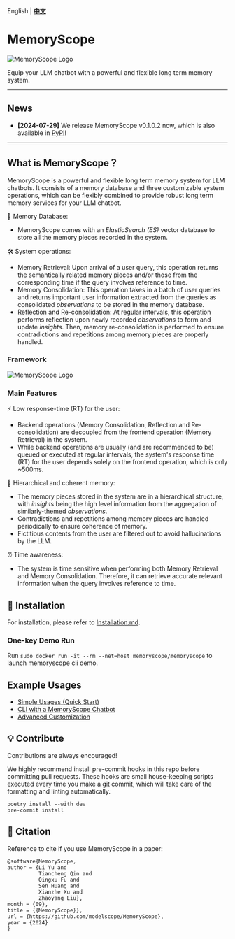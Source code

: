 English | [**中文**](./README_ZH.md)

# MemoryScope

![MemoryScope Logo](./docs/images/logo_1.png)

Equip your LLM chatbot with a powerful and flexible long term memory system.

----
## News

- **[2024-07-29]** We release MemoryScope v0.1.0.2 now, which is also available in [PyPI](https://pypi.org/simple)!
----
## What is MemoryScope？

MemoryScope is a powerful and flexible long term memory system for LLM chatbots. It consists 
of a memory database and three customizable system operations, which can be flexibly combined to provide 
robust long term memory services for your LLM chatbot.

💾 Memory Database:
- MemoryScope comes with an *ElasticSearch (ES)* vector database to store all the 
memory pieces recorded in the system.

🛠️ System operations:
- Memory Retrieval: Upon arrival of a user query, this operation returns the semantically related memory pieces 
and/or those from the corresponding time if the query involves reference to time.
- Memory Consolidation: This operation takes in a batch of user queries and returns important user information
extracted from the queries as consolidated *observations* to be stored in the memory database.
- Reflection and Re-consolidation: At regular intervals, this operation performs reflection upon newly recorded *observations*
to form and update *insights*. Then, memory re-consolidation is performed to ensure contradictions and repetitions
among memory pieces are properly handled.

### Framework

![MemoryScope Logo](./docs/images/framework.png)

### Main Features

⚡ Low response-time (RT) for the user:
- Backend operations (Memory Consolidation, Reflection and Re-consolidation) are decoupled from the frontend operation
 (Memory Retrieval) in the system.
- While backend operations are usually (and are recommended to be) queued or executed at regular intervals, the 
system's response time (RT) for the user depends solely on the frontend operation, which is only ~500ms.

🌲 Hierarchical and coherent memory:
- The memory pieces stored in the system are in a hierarchical structure, with *insights* being the high level information
from the aggregation of similarly-themed *observations*.
- Contradictions and repetitions among memory pieces are handled periodically to ensure coherence of memory.
- Fictitious contents from the user are filtered out to avoid hallucinations by the LLM.

⏰ Time awareness:
- The system is time sensitive when performing both Memory Retrieval and Memory Consolidation. Therefore, it can retrieve
accurate relevant information when the query involves reference to time.



## 🚀 Installation
For installation, please refer to [Installation.md](docs/Installation.md). 

### One-key Demo Run

Run `sudo docker run -it --rm --net=host memoryscope/memoryscope` to launch memoryscope cli demo.

## Example Usages
- [Simple Usages (Quick Start)](./examples/api/simple_usages_en.ipynb)
- [CLI with a MemoryScope Chatbot](./examples/cli/dash_cli_cn1.sh)
- [Advanced Customization](./examples/api/advanced_customization_en.ipynb)


## 💡 Contribute

Contributions are always encouraged!

We highly recommend install pre-commit hooks in this repo before committing pull requests.
These hooks are small house-keeping scripts executed every time you make a git commit,
which will take care of the formatting and linting automatically.
```shell
poetry install --with dev
pre-commit install
```



## 📖 Citation

Reference to cite if you use MemoryScope in a paper:

```
@software{MemoryScope,
author = {Li Yu and 
          Tiancheng Qin and
          Qingxu Fu and
          Sen Huang and
          Xianzhe Xu and
          Zhaoyang Liu},
month = {09},
title = {{MemoryScope}},
url = {https://github.com/modelscope/MemoryScope},
year = {2024}
}
```
